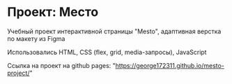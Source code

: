 # Проект: Место

Учебный проект интерактивной страницы "Mesto", адаптивная верстка по макету из Figma

Использовались HTML, CSS (flex, grid, media-запросы), JavaScript

Ссылка на проект на github pages: "https://george172311.github.io/mesto-project/"

